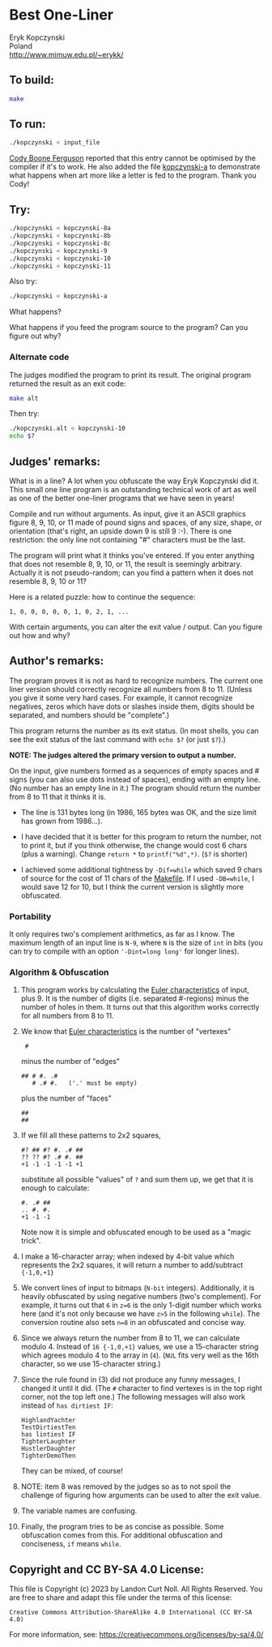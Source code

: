 # Best One-Liner

Eryk Kopczynski  
Poland  
<http://www.mimuw.edu.pl/~erykk/>  

## To build:

```sh
make
```

## To run:

```sh
./kopczynski < input_file
```

[Cody Boone Ferguson](/winners.html#Cody_Boone_Ferguson) reported that this
entry cannot be optimised by the compiler if it's to work. He also added the
file [kopczynski-a](kopczynski-a) to demonstrate what happens when art more like
a letter is fed to the program. Thank you Cody!

## Try:

```sh
./kopczynski < kopczynski-8a
./kopczynski < kopczynski-8b
./kopczynski < kopczynski-8c
./kopczynski < kopczynski-9
./kopczynski < kopczynski-10
./kopczynski < kopczynski-11
```

Also try:

```sh
./kopczynski < kopczynski-a
```

What happens?

What happens if you feed the program source to the program? Can you figure out
why?

### Alternate code

The judges modified the program to print its result.  The original
program returned the result as an exit code:

```sh
make alt
```

Then try:

```sh
./kopczynski.alt < kopczynski-10
echo $?
```

## Judges' remarks:

What is in a line?  A lot when you obfuscate the way Eryk Kopczynski
did it.  This small one line program is an outstanding technical
work of art as well as one of the better one-liner programs that
we have seen in years!

Compile and run without arguments.  As input, give it an ASCII graphics
figure 8, 9, 10, or 11 made of pound signs and spaces, of any size,
shape, or orientation (that's right, an upside down 9 is still 9 :-).
There is one restriction: the only line not containing "#" characters
must be the last.

The program will print what it thinks you've entered. If you enter
anything that does not resemble 8, 9, 10, or 11, the result is
seemingly arbitrary.  Actually it is not pseudo-random; can you find
a pattern when it does not resemble 8, 9, 10 or 11?

Here is a related puzzle: how to continue the sequence:

    1, 0, 0, 0, 0, 0, 1, 0, 2, 1, ...

With certain arguments, you can alter the exit value / output.  Can you figure
out how and why?

## Author's remarks:

The program proves it is not as hard to recognize numbers. The current
one liner version should correctly recognize all numbers from 8 to 11.
(Unless you give it some very hard cases. For example, it cannot
recognize negatives, zeros which have dots or slashes inside them,
digits should be separated, and numbers should be "complete".)

This program returns the number as its exit status. (In most shells,
you can see the exit status of the last command with `echo $?` (or
just `$?`).)

**NOTE: The judges altered the primary version to output a number.**

On the input, give numbers formed as a sequences of empty spaces and #
signs (you can also use dots instead of spaces), ending with an empty
line. (No number has an empty line in it.) The program should return
the number from 8 to 11 that it thinks it is.

* The line is 131 bytes long (in 1986, 165 bytes was OK, and the size
  limit has grown from 1986...).

* I have decided that it is better for this program to return the
  number, not to print it, but if you think otherwise, the change would
  cost 6 chars (plus a warning). Change `return *` to `printf("%d",*)`.
  (`$?` is shorter)

* I achieved some additional tightness by `-Dif=while` which saved 9 chars of
source for the cost of 11 chars of the [Makefile](Makefile). If I used
`-DB=while`, I would save 12 for 10, but I think the current version is slightly
more obfuscated.

### Portability

It only requires two's complement arithmetics, as far as I know. The maximum
length of an input line is `N-9`, where `N` is the size of `int` in bits
(you can try to compile with an option `'-Dint=long long'` for longer
lines).

### Algorithm & Obfuscation

1. This program works by calculating the [Euler
characteristics](https://en.wikipedia.org/wiki/Euler_characteristic) of input,
plus 9. It is the number of digits (i.e. separated #-regions) minus the number
of holes in them. It turns out that this algorithm works correctly for all
numbers from 8 to 11.

2. We know that [Euler
characteristics](https://en.wikipedia.org/wiki/Euler_characteristic) is the number of "vertexes"

	    #

   minus the number of "edges"

	   ## # #. .#
	      # .# #.   ('.' must be empty)

   plus the number of "faces"

	   ##
	   ##

3. If we fill all these patterns to 2x2 squares,

	   #? ## #? #. .# ##
	   ?? ?? #? .# #. ##
	   +1 -1 -1 -1 -1 +1

   substitute all possible "values" of `?` and sum them up, we get that it is
   enough to calculate:

	   #. .# ##
	   .. #. #.
	   +1 -1 -1

   Note now it is simple and obfuscated enough to be used as
   a "magic trick".

4. I make a 16-character array; when indexed by 4-bit value which
   represents the 2x2 squares, it will return a number to add/subtract
   `{-1,0,+1}`

5. We convert lines of input to bitmaps (`N-bit` integers). Additionally, it is
heavily obfuscated by using negative numbers (two's complement).  For example,
it turns out that `6` in `z=6` is the only 1-digit number which works here (and
it's not only because we have `z>5` in the following `while`). The conversion
routine also sets `n=8` in an obfuscated and concise way.

6. Since we always return the number from 8 to 11, we can calculate modulo 4.
Instead of `16 {-1,0,+1}` values, we use a 15-character string which agrees
modulo 4 to the array in (`4`). (`NUL` fits very well as the 16th character, so
we use 15-character string.)

7. Since the rule found in (3) did not produce any funny messages, I changed it until it did. (The `#` character to find vertexes is in the top right corner, not the top left one.) The following messages will also work instead of `has dirtiest IF`:

	   HighlandYachter
	   TestDirtiestTen
	   has lintiest IF
	   TighterLaughter
	   HustlerDaughter
	   TighterDemoThen

   They can be mixed, of course!

8. NOTE: item 8 was removed by the judges so as to not spoil the challenge of
figuring how arguments can be used to alter the exit value.

9. The variable names are confusing.

10. Finally, the program tries to be as concise as possible. Some obfuscation
comes from this. For additional obfuscation and conciseness, `if` means `while`.

## Copyright and CC BY-SA 4.0 License:

This file is Copyright (c) 2023 by Landon Curt Noll.  All Rights Reserved.
You are free to share and adapt this file under the terms of this license:

    Creative Commons Attribution-ShareAlike 4.0 International (CC BY-SA 4.0)

For more information, see: https://creativecommons.org/licenses/by-sa/4.0/
